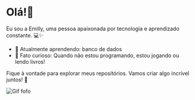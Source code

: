 # Olá!🌸

Eu sou a Emilly, uma pessoa apaixonada por tecnologia e aprendizado constante. 💻✨

- 🌱 Atualmente aprendendo: banco de dados
- 🍰 Fato curioso: Quando não estou programando, estou jogando ou lendo livros!

Fique à vontade para explorar meus repositórios. Vamos criar algo incrível juntos! 💖

![Gif fofo](https://media.giphy.com/media/LmNwrBhejkK9EFP504/giphy.gif)




